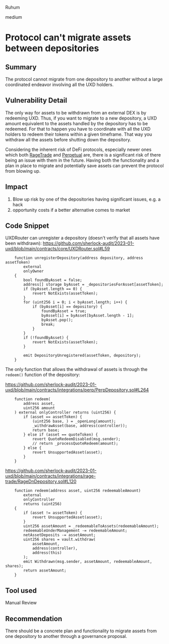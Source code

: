 Ruhum

medium

# Protocol can't migrate assets between depositories

## Summary
The protocol cannot migrate from one depository to another without a large coordinated endeavor involving all the UXD holders. 

## Vulnerability Detail
The only way for assets to be withdrawn from an external DEX is by redeeming UXD. Thus, if you want to migrate to a new depository, a UXD amount equivalent to the assets handled by the depository has to be redeemed. For that to happen you have to coordinate with all the UXD holders to redeem their tokens within a given timeframe. That way you withdraw all the assets before shutting down the depository.

Considering the inherent risk of DeFi protocols, especially newer ones which both [RageTrade](https://defillama.com/protocol/rage-trade) and [Perpetual](https://defillama.com/protocol/perpetual-protocol) are, there is a significant risk of there being an issue with them in the future. Having both the functionality and a plan in place to migrate and potentially save assets can prevent the protocol from blowing up.

## Impact
1. Blow up risk by one of the depositories having significant issues, e.g. a hack
2. opportunity costs if a better alternative comes to market

## Code Snippet
UXDRouter can unregister a depository (doesn't verify that all assets have been withdrawn): https://github.com/sherlock-audit/2023-01-uxd/blob/main/contracts/core/UXDRouter.sol#L59
```sol
    function unregisterDepository(address depository, address assetToken)
        external
        onlyOwner
    {
        bool foundByAsset = false;
        address[] storage byAsset = _depositoriesForAsset[assetToken];
        if (byAsset.length == 0) {
            revert NotExists(assetToken);
        }
        for (uint256 i = 0; i < byAsset.length; i++) {
            if (byAsset[i] == depository) {
                foundByAsset = true;
                byAsset[i] = byAsset[byAsset.length - 1];
                byAsset.pop();
                break;
            }
        }
        if (!foundByAsset) {
            revert NotExists(assetToken);
        }

        emit DepositoryUnregistered(assetToken, depository);
    }
```

The only function that allows the withdrawal of assets is through the `redeem()` function of the depository:

https://github.com/sherlock-audit/2023-01-uxd/blob/main/contracts/integrations/perp/PerpDepository.sol#L264
```sol
    function redeem(
        address asset,
        uint256 amount
    ) external onlyController returns (uint256) {
        if (asset == assetToken) {
            (uint256 base, ) = _openLong(amount);
            _withdrawAsset(base, address(controller));
            return base;
        } else if (asset == quoteToken) {
            revert QuoteRedeemDisabled(msg.sender);
            // return _processQuoteRedeem(amount);
        } else {
            revert UnsupportedAsset(asset);
        }
    }
```

https://github.com/sherlock-audit/2023-01-uxd/blob/main/contracts/integrations/rage-trade/RageDnDepository.sol#L120
```sol
    function redeem(address asset, uint256 redeemableAmount)
        external
        onlyController
        returns (uint256)
    {
        if (asset != assetToken) {
            revert UnsupportedAsset(asset);
        }
        uint256 assetAmount = _redeemableToAssets(redeemableAmount);
        redeemableUnderManagement -= redeemableAmount;
        netAssetDeposits -= assetAmount;
        uint256 shares = vault.withdraw(
            assetAmount,
            address(controller),
            address(this)
        );
        emit Withdrawn(msg.sender, assetAmount, redeemableAmount, shares);
        return assetAmount;
    }
```
## Tool used

Manual Review

## Recommendation
There should be a concrete plan and functionality to migrate assets from one depository to another through a governance proposal.